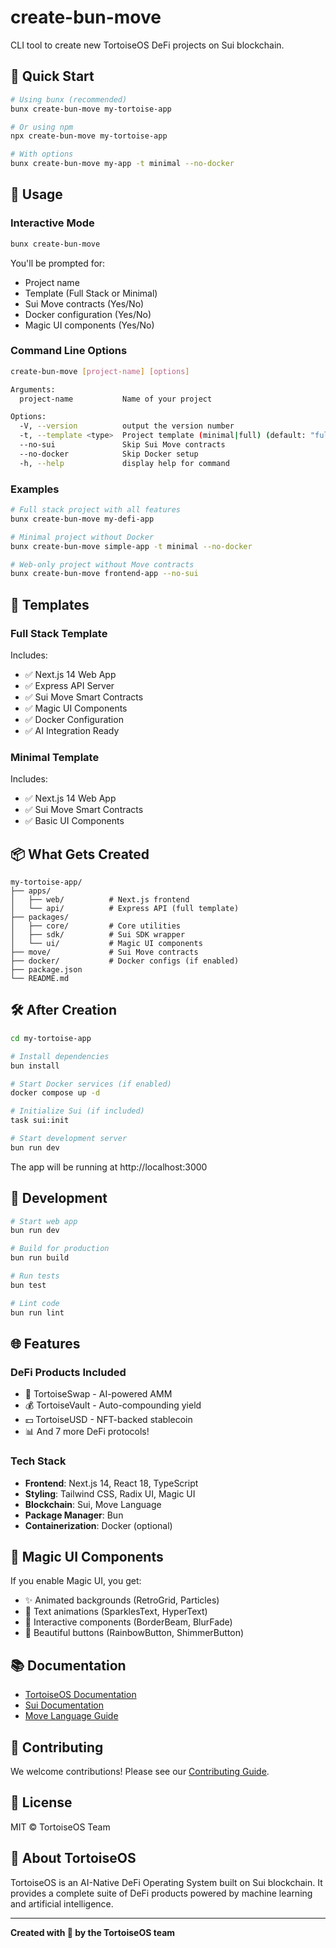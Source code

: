 # create-bun-move

CLI tool to create new TortoiseOS DeFi projects on Sui blockchain.

## 🚀 Quick Start

```bash
# Using bunx (recommended)
bunx create-bun-move my-tortoise-app

# Or using npm
npx create-bun-move my-tortoise-app

# With options
bunx create-bun-move my-app -t minimal --no-docker
```

## 📖 Usage

### Interactive Mode

```bash
bunx create-bun-move
```

You'll be prompted for:
- Project name
- Template (Full Stack or Minimal)
- Sui Move contracts (Yes/No)
- Docker configuration (Yes/No)
- Magic UI components (Yes/No)

### Command Line Options

```bash
create-bun-move [project-name] [options]

Arguments:
  project-name           Name of your project

Options:
  -V, --version          output the version number
  -t, --template <type>  Project template (minimal|full) (default: "full")
  --no-sui               Skip Sui Move contracts
  --no-docker            Skip Docker setup
  -h, --help             display help for command
```

### Examples

```bash
# Full stack project with all features
bunx create-bun-move my-defi-app

# Minimal project without Docker
bunx create-bun-move simple-app -t minimal --no-docker

# Web-only project without Move contracts
bunx create-bun-move frontend-app --no-sui
```

## 🎯 Templates

### Full Stack Template
Includes:
- ✅ Next.js 14 Web App
- ✅ Express API Server  
- ✅ Sui Move Smart Contracts
- ✅ Magic UI Components
- ✅ Docker Configuration
- ✅ AI Integration Ready

### Minimal Template
Includes:
- ✅ Next.js 14 Web App
- ✅ Sui Move Smart Contracts
- ✅ Basic UI Components

## 📦 What Gets Created

```
my-tortoise-app/
├── apps/
│   ├── web/          # Next.js frontend
│   └── api/          # Express API (full template)
├── packages/
│   ├── core/         # Core utilities
│   ├── sdk/          # Sui SDK wrapper
│   └── ui/           # Magic UI components
├── move/             # Sui Move contracts
├── docker/           # Docker configs (if enabled)
├── package.json
└── README.md
```

## 🛠️ After Creation

```bash
cd my-tortoise-app

# Install dependencies
bun install

# Start Docker services (if enabled)
docker compose up -d

# Initialize Sui (if included)
task sui:init

# Start development server
bun run dev
```

The app will be running at http://localhost:3000

## 🔧 Development

```bash
# Start web app
bun run dev

# Build for production
bun run build

# Run tests
bun test

# Lint code
bun run lint
```

## 🌐 Features

### DeFi Products Included
- 🔄 TortoiseSwap - AI-powered AMM
- 💰 TortoiseVault - Auto-compounding yield
- 💵 TortoiseUSD - NFT-backed stablecoin
- 📊 And 7 more DeFi protocols!

### Tech Stack
- **Frontend**: Next.js 14, React 18, TypeScript
- **Styling**: Tailwind CSS, Radix UI, Magic UI
- **Blockchain**: Sui, Move Language
- **Package Manager**: Bun
- **Containerization**: Docker (optional)

## 🎨 Magic UI Components

If you enable Magic UI, you get:
- ✨ Animated backgrounds (RetroGrid, Particles)
- 🎯 Text animations (SparklesText, HyperText)
- 🎨 Interactive components (BorderBeam, BlurFade)
- 🌈 Beautiful buttons (RainbowButton, ShimmerButton)

## 📚 Documentation

- [TortoiseOS Documentation](https://github.com/yourusername/bun-move)
- [Sui Documentation](https://docs.sui.io)
- [Move Language Guide](https://move-book.com)

## 🤝 Contributing

We welcome contributions! Please see our [Contributing Guide](../../CONTRIBUTING.md).

## 📄 License

MIT © TortoiseOS Team

## 🐢 About TortoiseOS

TortoiseOS is an AI-Native DeFi Operating System built on Sui blockchain. It provides a complete suite of DeFi products powered by machine learning and artificial intelligence.

---

**Created with 🐢 by the TortoiseOS team**
